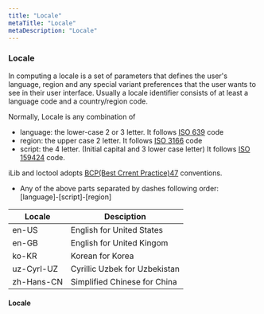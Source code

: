```yaml
---
title: "Locale"
metaTitle: "Locale"
metaDescription: "Locale"
---
```


### Locale
In computing a locale is a set of parameters that defines the user's language, region and any special variant preferences that the user wants to see in their user interface. Usually a locale identifier consists of at least a language code and a country/region code.  

Normally, Locale is any combination of 
 - language: the lower-case 2 or 3 letter. It follows [ISO 639](https://en.wikipedia.org/wiki/ISO_639) code
 - region: the upper case 2 letter. It follows [ISO 3166](https://en.wikipedia.org/wiki/ISO_3166-1) code
 - script: the 4 letter. (Initial capital and 3 lower case letter) It follows [ISO 159424](https://en.wikipedia.org/wiki/ISO_15924) code. 

iLib and loctool adopts [BCP(Best Crrent Practice)47](https://tools.ietf.org/html/bcp47) conventions.
 - Any of the above parts separated by dashes following order: [language]-[script]-[region]    
 
| Locale  | Desciption  |
|---|---|
| en-US | English for United States |
| en-GB | English for United Kingom|
| ko-KR | Korean for Korea |
| uz-Cyrl-UZ | Cyrillic Uzbek for Uzbekistan  |
| zh-Hans-CN | Simplified Chinese for China |



#### Locale
